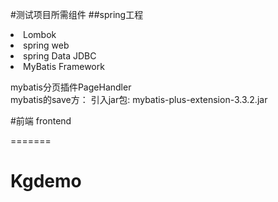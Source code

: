 
#测试项目所需组件
##spring工程
<li>Lombok  
<li>spring web  
<li>spring Data JDBC  
<li>MyBatis Framework  

mybatis分页插件PageHandler  
 mybatis的save方：
 引入jar包:
 mybatis-plus-extension-3.3.2.jar
 
 #前端
 frontend
 
=======
# Kgdemo


